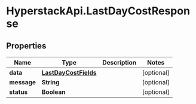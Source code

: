 # HyperstackApi.LastDayCostResponse

## Properties

Name | Type | Description | Notes
------------ | ------------- | ------------- | -------------
**data** | [**LastDayCostFields**](LastDayCostFields.md) |  | [optional] 
**message** | **String** |  | [optional] 
**status** | **Boolean** |  | [optional] 


